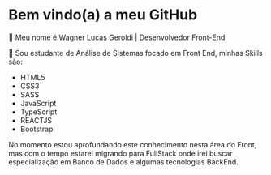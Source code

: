 # Bem vindo(a) a meu GitHub

:rocket: Meu nome é Wagner Lucas Geroldi | Desenvolvedor Front-End

:rocket: Sou estudante de Análise de Sistemas focado em Front End, minhas Skills são:

* HTML5
* CSS3
* SASS
* JavaScript
* TypeScript
* REACTJS
* Bootstrap



No momento estou aprofundando este conhecimento nesta área do Front, mas com o tempo estarei migrando para FullStack onde irei buscar especialização em Banco de Dados e algumas tecnologias BackEnd.

